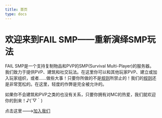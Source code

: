 ```yaml
---
title: 首页
type: docs
---
```


# 欢迎来到FAIL SMP——重新演绎SMP玩法

FAIL SMP是一个支持复制物品和PVP的SMP(Survival Multi-Player)的服务器。我们致力于提供PVP、建筑和社交玩法。在这里你可以和其他玩家PVP、建立或加入玩家组织，或者……做些大事！只要你所做的不是[规则](./docs/server_rules)所禁止的！我们的[规则](./docs/server_rules)还是非常宽松的。在这里，轻度的作弊是完全被允许的。

如果你不会建筑和PVP之类的也没有关系，只要你拥有对MC的热爱，我们就欢迎你的到来！♪(´▽｀)

点击这里--->[加入我们](./docs/join_us)
